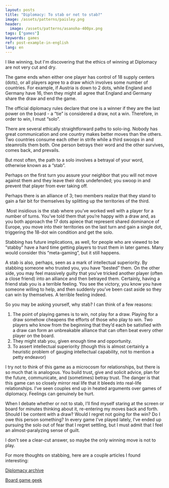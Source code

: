 ```yaml
---
layout: posts
title: "Diplomacy: To stab or not to stab?"
image: /assets/patterns/paisley.png
header:
  image: /assets/patterns/asanoha-400px.png
tags: ["games"]
keywords: games
ref: post-example-in-english
lang: en
---
```


I like winning, but I'm discovering that the ethics of winning at Diplomacy are not very cut and dry.

The game ends when either one player has control of 18 supply centers (dots), or all players agree to a draw which involves some number of countries.  For example, if Austria is down to 2 dots, while England and Germany have 16, then they might all agree that England and Germany share the draw and end the game.

The official diplomacy rules declare that one is a winner if they are the last power on the board - a “tie” is considered a draw, not a win.  Therefore, in order to win, I must “solo”.

There are several ethically straightforward paths to solo-ing.  Nobody has great communication and one country makes better moves than the others.  Two countries consume each other in strife while a third swoops in and steamrolls them both.  One person betrays their word and the other survives, comes back, and prevails.

But most often, the path to a solo involves a betrayal of your word, otherwise known as a “stab”.

Perhaps on the first turn you assure your neighbor that you will not move against them and they leave their dots undefended; you swoop in and prevent that player from ever taking off.

Perhaps there is an alliance of 3; two members realize that they stand to gain a fair bit for themselves by splitting up the territories of the third.

 Most insidious is the stab where you’ve worked well with a player for a number of turns.  You’ve told them that you’re happy with a draw and, as you both approach the 17 dots apiece that represent shared dominance of Europe, you move into their territories on the last turn and gain a single dot, triggering the 18-dot win condition and get the solo.

Stabbing has future implications, as well, for people who are viewed to be “stabby” have a hard time getting players to trust them in later games.  Many would consider this “meta-gaming”, but it still happens.

A stab is also, perhaps, seen as a mark of intellectual superiority.  By stabbing someone who trusted you, you have “bested” them.  On the other side, you may feel massively guilty that you’ve tricked another player (often a close friend) into an alliance and then betrayed them.  Certainly, having a friend stab you is a terrible feeling.  You see the victory, you know you have someone willing to help, and then suddenly you’ve been cast aside so they can win by themselves.  A terrible feeling indeed.

So you may be asking yourself, why stab?  I can think of a few reasons:

1. The point of playing games is to win, not play for a draw.   Playing for a draw somehow cheapens the efforts of those who play to win.  Two players who know from the beginning that they’d each be satisfied with a draw can form an unbreakable alliance that can often beat every other player on the board.
2. They might stab you, given enough time and opportunity.
3. To assert intellectual superiority (though this is almost certainly a heuristic problem of gauging intellectual capability, not to mention a petty endeavor)

I try not to think of this game as a microcosm for relationships, but there is so much that is analogous.  You build trust, give and solicit advice, plan for the future, communicate, and (sometimes) betray trust.  The danger is that this game can so closely mirror real life that it bleeds into real-life relationships.  I’ve seen couples end up in heated arguments over games of diplomacy.  Feelings can genuinely be hurt.

When I debate whether or not to stab, I’ll find myself staring at the screen or board for minutes thinking about it, re-entering my moves back and forth.  Should I be content with a draw?  Would I regret not going for the win?  Do I owe this person something?  In every game I’ve played lately, I’ve ended up pursuing the solo out of fear that I regret settling, but I must admit that I feel an almost-paralyzing sense of guilt.

I don't see a clear-cut answer, so maybe the only winning move is not to play.

For more thoughts on stabbing, here are a couple articles I found interesting:

[Diplomacy archive](http://www.diplomacy-archive.com/resources/strategy/articles/to-stab-or-not.htm)

[Board game geek](https://boardgamegeek.com/thread/1377369/stab-or-not-stab)
